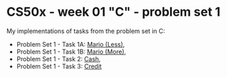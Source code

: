 # CS50x - week 01 "C" - problem set 1
My implementations of tasks from the problem set in C:
* Problem Set 1 - Task 1A: [Mario (Less)](https://cs50.harvard.edu/x/2022/psets/1/mario/less/),
* Problem Set 1 - Task 1B: [Mario (More)](https://cs50.harvard.edu/x/2022/psets/1/mario/more/),
* Problem Set 1 - Task 2: [Cash](https://cs50.harvard.edu/x/2022/psets/1/cash/),
* Problem Set 1 - Task 3: [Credit](https://cs50.harvard.edu/x/2022/psets/1/credit/)
